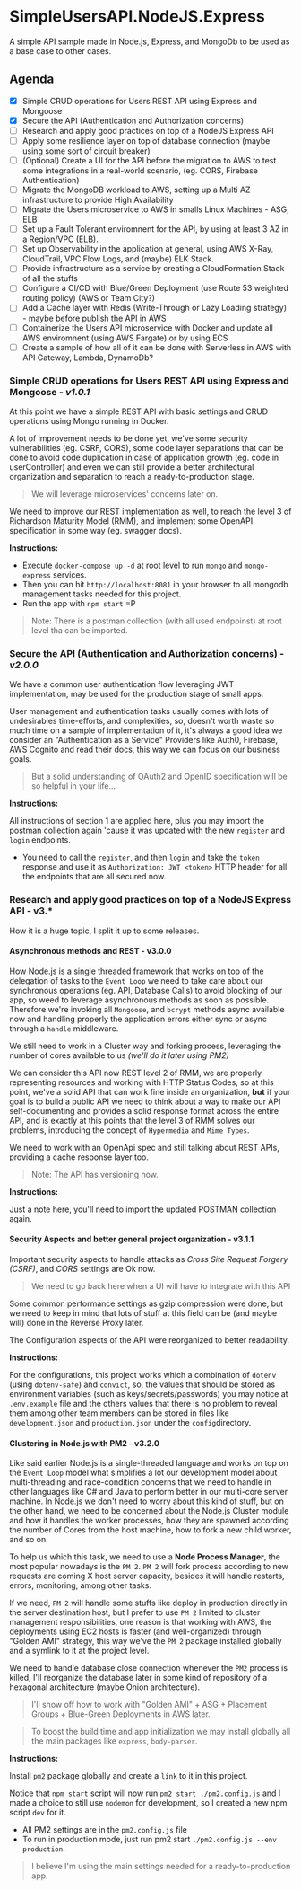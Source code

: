# SimpleUsersAPI.NodeJS.Express
A simple API sample made in Node.js, Express, and MongoDb to be used as a base case to other cases.

## Agenda
- [x] Simple CRUD operations for Users REST API using Express and Mongoose
- [x] Secure the API (Authentication and Authorization concerns)
- [ ] Research and apply good practices on top of a NodeJS Express API 
- [ ] Apply some resilience layer on top of database connection (maybe using some sort of circuit breaker)
- [ ] (Optional) Create a UI for the API before the migration to AWS to test some integrations in a real-world scenario, (eg. CORS, Firebase Authentication)
- [ ] Migrate the MongoDB workload to AWS, setting up a Multi AZ infrastructure to provide High Availability
- [ ] Migrate the Users microservice to AWS in smalls Linux Machines - ASG, ELB
- [ ] Set up a Fault Tolerant enviromnent for the API, by using at least 3 AZ in a Region/VPC (ELB).  
- [ ] Set up Observability in the application at general, using AWS X-Ray, CloudTrail, VPC Flow Logs, and (maybe) ELK Stack.
- [ ] Provide infrastructure as a service by creating a CloudFormation Stack of all the stuffs
- [ ] Configure a CI/CD with Blue/Green Deployment (use Route 53 weighted routing policy) (AWS or Team City?)
- [ ] Add a Cache layer with Redis (Write-Through or Lazy Loading strategy) - maybe before publish the API in AWS
- [ ] Containerize the Users API microservice with Docker and update all AWS enviromnent (using AWS Fargate) or by using ECS
- [ ] Create a sample of how all of it can be done with Serverless in AWS with API Gateway, Lambda, DynamoDb?

### Simple CRUD operations for Users REST API using Express and Mongoose - *v1.0.1*

At this point we have a simple REST API with basic settings and CRUD operations using Mongo running in Docker.

A lot of improvement needs to be done yet, we've some security vulnerabilities (eg. CSRF, CORS), some code layer separations that can be done to avoid code duplication in case of application growth (eg. code in userController) and even we can still provide a better architectural organization and separation to reach a ready-to-production stage. 
> We will leverage microservices' concerns later on.

We need to improve our REST implementation as well, to reach the level 3 of Richardson Maturity Model (RMM), and implement some OpenAPI specification in some way (eg. swagger docs).     
 
**Instructions:** 
- Execute `docker-compose up -d` at root level to run `mongo` and `mongo-express` services.
- Then you can hit `http://localhost:8081` in your browser to all mongodb management tasks needed for this project.
- Run the app with `npm start` =P
> Note: There is a postman collection (with all used endpoinst) at root level tha can be imported. 

### Secure the API (Authentication and Authorization concerns) - *v2.0.0*

We have a common user authentication flow leveraging JWT implementation, may be used for the production stage of small apps.

User management and authentication tasks usually comes with lots of undesirables time-efforts, and complexities, so, doesn't worth waste so much time on a sample of implementation of it, it's always a good idea we consider an "Authentication as a Service" Providers like Auth0, Firebase, AWS Cognito and read their docs, this way we can focus on our business goals.
> But a solid understanding of OAuth2 and OpenID specification will be so helpful in your life...
 
**Instructions:**

All instructions of section 1 are applied here, plus you may import the postman collection again 'cause it was updated with the new `register` and `login` endpoints.
- You need to call the `register`, and then `login` and take the `token` response and use it as `Authorization: JWT <token>` HTTP header for all the endpoints that are all secured now.

### Research and apply good practices on top of a NodeJS Express API - v3.*

How it is a huge topic, I split it up to some releases.

#### Asynchronous methods and REST - v3.0.0

How Node.js is a single threaded framework that works on top of the delegation of tasks to the `Event Loop` 
we need to take care about our synchronous operations (eg. API, Database Calls) to avoid blocking of our app, 
so weed to leverage asynchronous methods as soon as possible. 
Therefore we're invoking all `Mongoose`, and `bcrypt` methods async available now 
and handling properly the application errors either sync or async through a `handle` middleware.  

We still need to work in a Cluster way and forking process, leveraging the number of cores available to us _(we'll do it later using PM2)_

We can consider this API now REST level 2 of RMM, we are properly representing resources and working with HTTP Status Codes, so at this point, we've a solid API that can work fine inside an organization, 
**but** if your goal is to build a public API we need to think about a way to make our API self-documenting and provides a solid response format across the entire API, 
and is exactly at this points that the level 3 of RMM solves our problems, introducing the concept of `Hypermedia` and `Mime Types`.

We need to work with an OpenApi spec and still talking about REST APIs, providing a cache response layer too.

> Note: The API has versioning now.


**Instructions:**

Just a note here, you'll need to import the updated POSTMAN collection again. 

#### Security Aspects and better general project organization - v3.1.1

Important security aspects to handle attacks as _Cross Site Request Forgery (CSRF)_, and _CORS_ settings are Ok now. 
> We need to go back here when a UI will have to integrate with this API
>
Some common performance settings as gzip compression were done, but we need to keep in mind that lots of stuff at this field can be (and maybe will) done in the Reverse Proxy later.

The Configuration aspects of the API were reorganized to better readability.

**Instructions:**

For the configurations, this project works which a combination of `dotenv` (using `dotenv-safe`) and `convict`, so, 
the values that should be stored as environment variables (such as keys/secrets/passwords) you may notice at `.env.example` file
and the others values that there is no problem to reveal them among other team members can be stored in files like 
`development.json` and `production.json` under the `config`directory. 

#### Clustering in Node.js with PM2 - v3.2.0

Like said earlier Node.js is a single-threaded language and works on top on the `Event Loop` model 
what simplifies a lot our development model about multi-threading and race-condition concerns that 
we need to handle in other languages like C# and Java to perform better in our multi-core server machine. 
In Node.js we don't need to worry about this kind of stuff, but on the other hand, we need to be concerned 
about the Node.js Cluster module and how it handles the worker processes, how they are spawned according 
the number of Cores from the host machine, how to fork a new child worker, and so on.    

To help us which this task, we need to use a **Node Process Manager**, the most popular nowadays is the `PM 2`. 
`PM 2` will fork process according to new requests are coming X host server capacity, besides it will 
handle restarts, errors, monitoring, among other tasks.

If we need, `PM 2` will handle some stuffs like deploy in production directly in the server destination host, 
but I prefer to use `PM 2` limited to cluster management responsibilities, one reason is that working with AWS, 
the deployments using EC2 hosts is faster (and well-organized) through "Golden AMI" strategy, this way we've 
the `PM 2` package installed globally and a symlink to it at the project level.

We need to handle database close connection whenever the `PM2` process is killed, 
I'll reorganize the database later in some kind of repository of a hexagonal architecture (maybe Onion architecture).
 
> I'll show off how to work with "Golden AMI" + ASG + Placement Groups + Blue-Green Deployments in AWS later.

> To boost the build time and app initialization  we may install globally all the main packages like `express`, `body-parser`.
>

**Instructions:**

Install `pm2` package globally and create a `link` to it in this project.

Notice that `npm start` script will now run `pm2 start ./pm2.config.js` and 
I made a choice to still use `nodemon` for development, so I created a new npm script `dev` for it. 

- All PM2 settings are in the `pm2.config.js` file
- To run in production mode, just run pm2 start `./pm2.config.js --env production`.

> I believe I'm using the main settings needed for a ready-to-production app.






